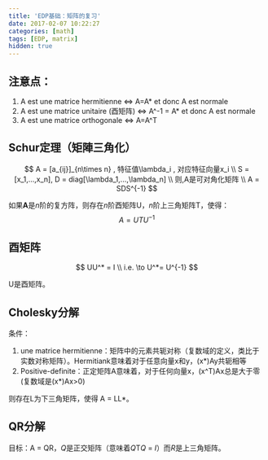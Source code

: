 ```yaml
---
title: 'EDP基础：矩阵的复习'
date: 2017-02-07 10:22:27
categories: [math]
tags: [EDP, matrix]
hidden: true
---
```


## 注意点：

1. A est une matrice hermitienne <=> A=A* et donc A est normale
2. A est une matrice  unitaire (酉矩阵) <=> A^-1 = A* et donc A est normale
3. A est une matrice orthogonale <=> A=A^T



## Schur定理（矩陣三角化）

$$
A = [a_{ij}]_{n\times n} , 特征值\lambda_i , 对应特征向量x_i \\
S = [x_1,...,x_n], D = diag[\lambda_1,...,\lambda_n] \\
则,A是可对角化矩阵 \\
A = SDS^{-1}
$$

如果**A**是*n*阶的复方阵，则存在*n*阶酉矩阵U，*n*阶上三角矩阵T，使得：
$$
A = UTU^{-1}
$$

## 酉矩阵

$$
UU^* = I \\
i.e. \to U^*= U^{-1}
$$

U是酉矩阵。



## Cholesky分解

条件：

1. une matrice hermitienne：矩阵中的元素共轭对称（复数域的定义，类比于实数对称矩阵）。Hermitiank意味着对于任意向量x和y，(x*)Ay共轭相等
2. Positive-definite：正定矩阵A意味着，对于任何向量x，(x^T)Ax总是大于零(复数域是(x*)Ax>0)

则存在L为下三角矩阵，使得 A = LL*。



## QR分解

目标：A = QR，*Q*是正交矩阵（意味着*Q*T*Q* = *I*）而*R*是上三角矩阵。

